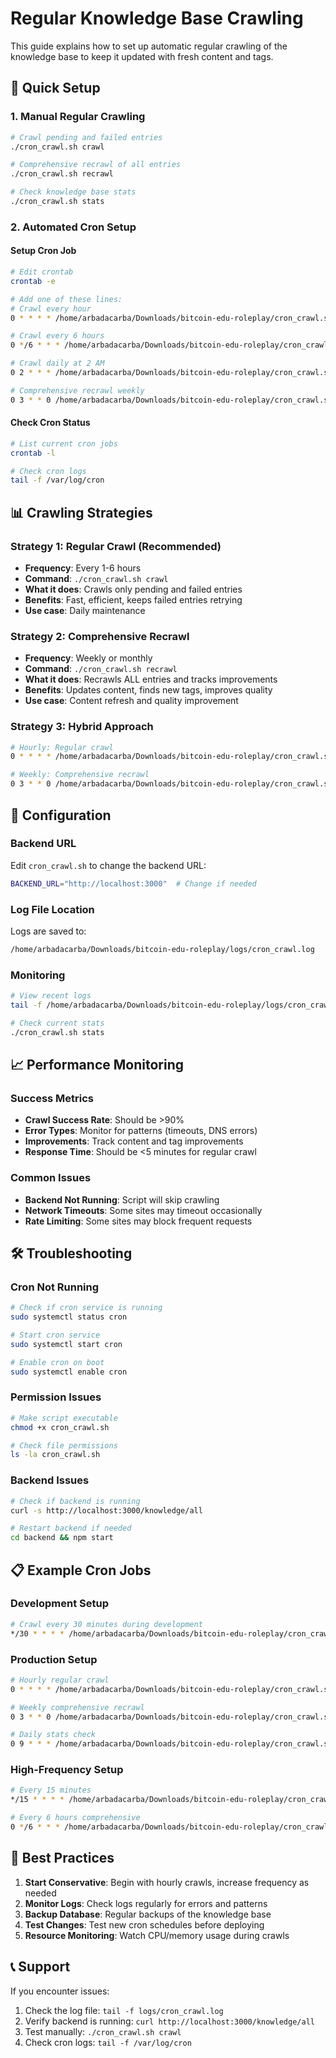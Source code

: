 # Regular Knowledge Base Crawling

This guide explains how to set up automatic regular crawling of the knowledge base to keep it updated with fresh content and tags.

## 🚀 **Quick Setup**

### **1. Manual Regular Crawling**
```bash
# Crawl pending and failed entries
./cron_crawl.sh crawl

# Comprehensive recrawl of all entries
./cron_crawl.sh recrawl

# Check knowledge base stats
./cron_crawl.sh stats
```

### **2. Automated Cron Setup**

#### **Setup Cron Job**
```bash
# Edit crontab
crontab -e

# Add one of these lines:
# Crawl every hour
0 * * * * /home/arbadacarba/Downloads/bitcoin-edu-roleplay/cron_crawl.sh crawl

# Crawl every 6 hours
0 */6 * * * /home/arbadacarba/Downloads/bitcoin-edu-roleplay/cron_crawl.sh crawl

# Crawl daily at 2 AM
0 2 * * * /home/arbadacarba/Downloads/bitcoin-edu-roleplay/cron_crawl.sh crawl

# Comprehensive recrawl weekly
0 3 * * 0 /home/arbadacarba/Downloads/bitcoin-edu-roleplay/cron_crawl.sh recrawl
```

#### **Check Cron Status**
```bash
# List current cron jobs
crontab -l

# Check cron logs
tail -f /var/log/cron
```

## 📊 **Crawling Strategies**

### **Strategy 1: Regular Crawl (Recommended)**
- **Frequency**: Every 1-6 hours
- **Command**: `./cron_crawl.sh crawl`
- **What it does**: Crawls only pending and failed entries
- **Benefits**: Fast, efficient, keeps failed entries retrying
- **Use case**: Daily maintenance

### **Strategy 2: Comprehensive Recrawl**
- **Frequency**: Weekly or monthly
- **Command**: `./cron_crawl.sh recrawl`
- **What it does**: Recrawls ALL entries and tracks improvements
- **Benefits**: Updates content, finds new tags, improves quality
- **Use case**: Content refresh and quality improvement

### **Strategy 3: Hybrid Approach**
```bash
# Hourly: Regular crawl
0 * * * * /home/arbadacarba/Downloads/bitcoin-edu-roleplay/cron_crawl.sh crawl

# Weekly: Comprehensive recrawl
0 3 * * 0 /home/arbadacarba/Downloads/bitcoin-edu-roleplay/cron_crawl.sh recrawl
```

## 🔧 **Configuration**

### **Backend URL**
Edit `cron_crawl.sh` to change the backend URL:
```bash
BACKEND_URL="http://localhost:3000"  # Change if needed
```

### **Log File Location**
Logs are saved to:
```bash
/home/arbadacarba/Downloads/bitcoin-edu-roleplay/logs/cron_crawl.log
```

### **Monitoring**
```bash
# View recent logs
tail -f /home/arbadacarba/Downloads/bitcoin-edu-roleplay/logs/cron_crawl.log

# Check current stats
./cron_crawl.sh stats
```

## 📈 **Performance Monitoring**

### **Success Metrics**
- **Crawl Success Rate**: Should be >90%
- **Error Types**: Monitor for patterns (timeouts, DNS errors)
- **Improvements**: Track content and tag improvements
- **Response Time**: Should be <5 minutes for regular crawl

### **Common Issues**
- **Backend Not Running**: Script will skip crawling
- **Network Timeouts**: Some sites may timeout occasionally
- **Rate Limiting**: Some sites may block frequent requests

## 🛠️ **Troubleshooting**

### **Cron Not Running**
```bash
# Check if cron service is running
sudo systemctl status cron

# Start cron service
sudo systemctl start cron

# Enable cron on boot
sudo systemctl enable cron
```

### **Permission Issues**
```bash
# Make script executable
chmod +x cron_crawl.sh

# Check file permissions
ls -la cron_crawl.sh
```

### **Backend Issues**
```bash
# Check if backend is running
curl -s http://localhost:3000/knowledge/all

# Restart backend if needed
cd backend && npm start
```

## 📋 **Example Cron Jobs**

### **Development Setup**
```bash
# Crawl every 30 minutes during development
*/30 * * * * /home/arbadacarba/Downloads/bitcoin-edu-roleplay/cron_crawl.sh crawl
```

### **Production Setup**
```bash
# Hourly regular crawl
0 * * * * /home/arbadacarba/Downloads/bitcoin-edu-roleplay/cron_crawl.sh crawl

# Weekly comprehensive recrawl
0 3 * * 0 /home/arbadacarba/Downloads/bitcoin-edu-roleplay/cron_crawl.sh recrawl

# Daily stats check
0 9 * * * /home/arbadacarba/Downloads/bitcoin-edu-roleplay/cron_crawl.sh stats
```

### **High-Frequency Setup**
```bash
# Every 15 minutes
*/15 * * * * /home/arbadacarba/Downloads/bitcoin-edu-roleplay/cron_crawl.sh crawl

# Every 6 hours comprehensive
0 */6 * * * /home/arbadacarba/Downloads/bitcoin-edu-roleplay/cron_crawl.sh recrawl
```

## 🎯 **Best Practices**

1. **Start Conservative**: Begin with hourly crawls, increase frequency as needed
2. **Monitor Logs**: Check logs regularly for errors and patterns
3. **Backup Database**: Regular backups of the knowledge base
4. **Test Changes**: Test new cron schedules before deploying
5. **Resource Monitoring**: Watch CPU/memory usage during crawls

## 📞 **Support**

If you encounter issues:
1. Check the log file: `tail -f logs/cron_crawl.log`
2. Verify backend is running: `curl http://localhost:3000/knowledge/all`
3. Test manually: `./cron_crawl.sh crawl`
4. Check cron logs: `tail -f /var/log/cron` 